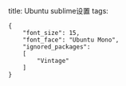 title: Ubuntu sublime设置
tags: 

    {
        "font_size": 15,
        "font_face": "Ubuntu Mono",
        "ignored_packages":
        [
            "Vintage"
        ]
    }